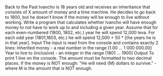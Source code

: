 Back to the Past Ivancho is 18 years old and receives an inheritance that consists of X amount of money and a time machine. He decides to go back to 1800, but he doesn't know if the money will be enough to live without working. Write a program that calculates whether Ivancho will have enough money to not have to work up to and including a given year. Assume that for each even-numbered (1800, 1802, etc.) year he will spend 12,000 leva. For each odd year (1801,1803, etc.) he will spend 12,000 + 50 * [the years he is in that year]. Input The input is read from the console and contains exactly 2 lines: Inherited money - a real number in the range [1.00 ... 1 000 000.00] Year to live to (inclusive) - an integer in the range [1801 ... 1900] Output To print 1 line on the console. The amount must be formatted to two decimal places. If the money is NOT enough: "He will need {M} dollars to survive." - where M is the amount that is NOT enough.

